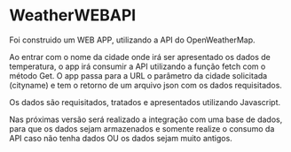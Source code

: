 # WeatherWEBAPI

Foi construido um WEB APP, utilizando a API do OpenWeatherMap.

Ao entrar com o nome da cidade onde irá ser apresentado os dados de temperatura, o app irá consumir a API utilizando a função fetch com o método Get.
O app passa para a URL o parâmetro da cidade solicitada (cityname) e tem o retorno de um arquivo json com os dados requisitados.

Os dados são requisitados, tratados e apresentados utilizando Javascript.

Nas próximas versão será realizado a integração com uma base de dados, para que os dados sejam armazenados e somente realize o consumo da API caso não tenha dados OU os dados sejam muito antigos.
